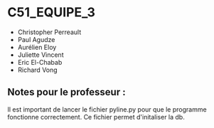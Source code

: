 # C51_EQUIPE_3
- Christopher Perreault
- Paul Agudze
- Aurélien Eloy
- Juliette Vincent
- Eric El-Chabab
- Richard Vong


## Notes pour le professeur :
Il est important de lancer le fichier pyline.py pour que le programme fonctionne correctement. Ce fichier permet d'initaliser la db.
